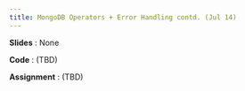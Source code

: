 ```yaml
---
title: MongoDB Operators + Error Handling contd. (Jul 14)
---
```


**Slides**
: None

**Code**
: (TBD)

**Assignment**
: (TBD)
